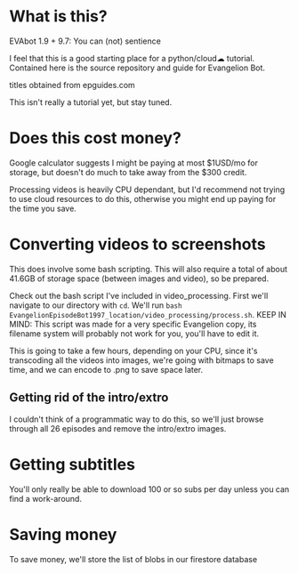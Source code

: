 # What is this?
EVAbot 1.9 + 9.7: You can (not) sentience

I feel that this is a good starting place for a python/cloud☁ tutorial.
Contained here is the source repository and guide for Evangelion Bot.

titles obtained from epguides.com

This isn't really a tutorial yet, but stay tuned.

# Does this cost money?
Google calculator suggests I might be paying at most $1USD/mo for storage, but doesn't do much to take away from the $300 credit.

Processing videos is heavily CPU dependant, but I'd recommend not trying to use cloud resources to do this, otherwise you might end up paying for the time you save.

# Converting videos to screenshots
This does involve some bash scripting.
This will also require a total of about 41.6GB of storage space (between images and video), so be prepared.

Check out the bash script I've included in video_processing.
First we'll navigate to our directory with `cd`.
We'll run `bash EvangelionEpisodeBot1997_location/video_processing/process.sh`.
KEEP IN MIND: This script was made for a very specific Evangelion copy, its filename system will probably not work for you, you'll have to edit it.

This is going to take a few hours, depending on your CPU, since it's transcoding all the videos into images, we're going with bitmaps to save time, and we can encode to .png to save space later.

## Getting rid of the intro/extro
I couldn't think of a programmatic way to do this, so we'll just browse through all 26 episodes and remove the intro/extro images.

# Getting subtitles
You'll only really be able to download 100 or so subs per day unless you can find a work-around.

# Saving money
To save money, we'll store the list of blobs in our firestore database

